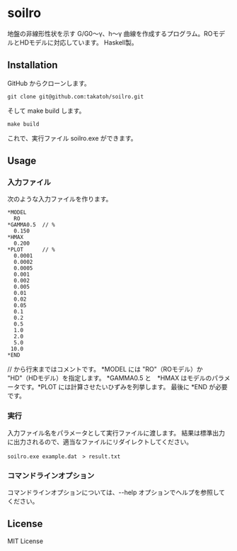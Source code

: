 # soilro

地盤の非線形性状を示す G/G0～γ、h～γ 曲線を作成するプログラム。ROモデルとHDモデルに対応しています。
Haskell製。

## Installation

GitHub からクローンします。

    git clone git@github.com:takatoh/soilro.git

そして make build します。

    make build

これで、実行ファイル soilro.exe ができます。

## Usage

### 入力ファイル

次のような入力ファイルを作ります。

```
*MODEL
  RO
*GAMMA0.5  // %
  0.150
*HMAX
  0.200
*PLOT      // %
  0.0001
  0.0002
  0.0005
  0.001
  0.002
  0.005
  0.01
  0.02
  0.05
  0.1
  0.2
  0.5
  1.0
  2.0
  5.0
 10.0
*END
```
// から行末まではコメントです。
\*MODEL には "RO"（ROモデル）か "HD"（HDモデル）を指定します。
\*GAMMA0.5 と　\*HMAX はモデルのパラメータです。\*PLOT には計算させたいひずみを列挙します。
最後に \*END が必要です。

### 実行

入力ファイル名をパラメータとして実行ファイルに渡します。
結果は標準出力に出力されるので、適当なファイルにリダイレクトしてください。

    soilro.exe example.dat　> result.txt

### コマンドラインオプション

コマンドラインオプションについては、--help オプションでヘルプを参照してください。

## License

MIT License
